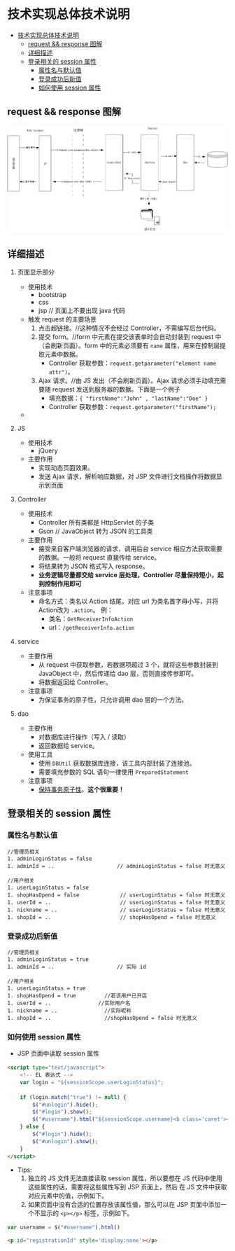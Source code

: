 # 技术实现总体技术说明

<!-- TOC -->

- [技术实现总体技术说明](#%E6%8A%80%E6%9C%AF%E5%AE%9E%E7%8E%B0%E6%80%BB%E4%BD%93%E6%8A%80%E6%9C%AF%E8%AF%B4%E6%98%8E)
    - [request && response 图解](#request--response-%E5%9B%BE%E8%A7%A3)
    - [详细描述](#%E8%AF%A6%E7%BB%86%E6%8F%8F%E8%BF%B0)
    - [登录相关的 session 属性](#%E7%99%BB%E5%BD%95%E7%9B%B8%E5%85%B3%E7%9A%84-session-%E5%B1%9E%E6%80%A7)
        - [属性名与默认值](#%E5%B1%9E%E6%80%A7%E5%90%8D%E4%B8%8E%E9%BB%98%E8%AE%A4%E5%80%BC)
        - [登录成功后新值](#%E7%99%BB%E5%BD%95%E6%88%90%E5%8A%9F%E5%90%8E%E6%96%B0%E5%80%BC)
        - [如何使用 session 属性](#%E5%A6%82%E4%BD%95%E4%BD%BF%E7%94%A8-session-%E5%B1%9E%E6%80%A7)

<!-- /TOC -->

## request && response 图解

![request && response 图解](../images/srs/request-response.png)

## 详细描述

1. 页面显示部分
    - 使用技术
        - bootstrap
        - css
        - jsp // 页面上不要出现 java 代码
    - 触发 request 的主要场景
        1. 点击超链接。//这种情况不会经过 Controller，不需编写后台代码。
        1. 提交 form。//form 中元素在提交该表单时会自动封装到 request 中（会刷新页面）。form 中的元素必须要有 `name` 属性，用来在控制层提取元素中数据。
            - Controller 获取参数：`request.getparameter("element name attr")`。
        1. Ajax 请求。//由 JS 发出（不会刷新页面）。Ajax 请求必须手动填充需要随 request 发送到服务器的数据。下面是一个例子
            - 填充数据：`{ "firstName":"John" , "lastName":"Doe" }`
            - Controller 获取参数：`request.getparameter("firstName");`
    - 
1. JS
    - 使用技术  
        - jQuery
    - 主要作用
        - 实现动态页面效果。
        - 发送 Ajax 请求，解析响应数据，对 JSP 文件进行文档操作将数据显示到页面

1. Controller
    - 使用技术
        - Controller 所有类都是 HttpServlet 的子类
        - Gson // JavaObject 转为 JSON 的工具类
    - 主要作用
        - 接受来自客户端浏览器的请求，调用后台 service 相应方法获取需要的数据。一般将 request 直接传给 service。
        - 将结果转为 JSON 格式写入 response。
        - **业务逻辑尽量都交给 service 层处理，Controller 尽量保持短小，起到控制作用即可**
    - 注意事项
        - 命名方式：类名以 Action 结尾。对应 url 为类名首字母小写，并将 Action改为 `.action`。 例：
            - 类名：`GetReceiverInfoAction`
            - url：`/getReceiverInfo.action`

1. service
    - 主要作用
        - 从 request 中获取参数，若数据项超过 3 个，就将这些参数封装到 JavaObject 中，然后传递给 dao 层，否则直接传参即可。
        - 将数据返回给 Controller。
    - 注意事项
        - 为保证事务的原子性，只允许调用 dao 层的一个方法。

1. dao 
    - 主要作用
        - 对数据库进行操作（写入 / 读取）
        - 返回数据给 service。
    - 使用工具
        - 使用 `DBUtil` 获取数据库连接，该工具内部封装了连接池。
        - 需要填充参数的 SQL 语句一律使用 `PreparedStatement`
    - 注意事项
        - [保持事务原子性](https://docs.oracle.com/javase/tutorial/jdbc/basics/transactions.html)。**这个很重要！**

## 登录相关的 session 属性

### 属性名与默认值

```
//管理员相关
1. adminLoginStatus = false      
1. adminId = ..                    // adminLoginStatus = false 时无意义 

//用户相关
1. userLoginStatus = false
1. shopHasOpend = false             // userLoginStatus = false 时无意义
1. userId = ..                      // userLoginStatus = false 时无意义
1. nickname = ..                    // userLoginStatus = false 时无意义
1. shopId = ..                      // shopHasOpend = false 时无意义
```

### 登录成功后新值

```
//管理员相关
1. adminLoginStatus = true     
1. adminId = ..                    // 实际 id 

//用户相关
1. userLoginStatus = true      
1. shopHasOpend = true         //若该用户已开店   
1. userId = ..               //实际用户名
1. nickname = ..               //实际昵称 
1. shopId = ..                 //shopHasOpend = false 时无意义
```

### 如何使用 session 属性

- JSP 页面中读取 session 属性

```html
<script type="text/javascript">
    <!-- EL 表达式 -->
    var login = "${sessionScope.userLoginStatus}";

    if (login.match("true") != null) {
        $("#unlogin").hide();
        $("#login").show();
        $("#username").html("${sessionScope.username}<b class='caret'></b>"); 
    } else {
        $("#login").hide();
        $("#unlogin").show();
    }
</script>
```

- Tips: 
    1. 独立的 JS 文件无法直接读取 session 属性，所以要想在 JS 代码中使用这些属性的话，需要将这些属性写到 JSP 页面上，然后 在 JS 文件中获取对应元素中的值，示例如下。
    1. 如果页面中没有合适的位置存放该属性值，那么可以在 JSP 页面中添加一个不显示的 `<p></p>` 标签，示例如下。 

```js
var username = $("#username").html()
```

```html
<p id="registrationId" style='display:none'></p>
```
